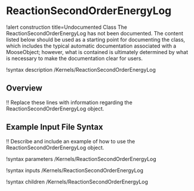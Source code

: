 # ReactionSecondOrderEnergyLog

!alert construction title=Undocumented Class
The ReactionSecondOrderEnergyLog has not been documented. The content listed below should be used as a starting point for
documenting the class, which includes the typical automatic documentation associated with a
MooseObject; however, what is contained is ultimately determined by what is necessary to make the
documentation clear for users.

!syntax description /Kernels/ReactionSecondOrderEnergyLog

## Overview

!! Replace these lines with information regarding the ReactionSecondOrderEnergyLog object.

## Example Input File Syntax

!! Describe and include an example of how to use the ReactionSecondOrderEnergyLog object.

!syntax parameters /Kernels/ReactionSecondOrderEnergyLog

!syntax inputs /Kernels/ReactionSecondOrderEnergyLog

!syntax children /Kernels/ReactionSecondOrderEnergyLog
